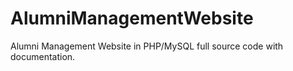# AlumniManagementWebsite
Alumni Management Website in PHP/MySQL full source code with documentation.
